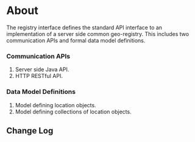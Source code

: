 # About
The registry interface defines the standard API interface to an implementation of a server side common geo-registry. This includes two communication APIs and formal data model definitions.

### Communication APIs
1.  Server side Java API. 
2.  HTTP RESTful API. 

### Data Model Definitions
1.  Model defining location objects.
2.  Model defining collections of location objects.


## Change Log

